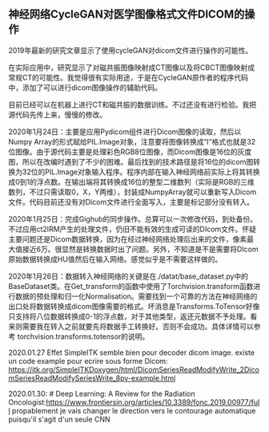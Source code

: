 ## 神经网络CycleGAN对医学图像格式文件DICOM的操作

2019年最新的研究文章显示了使用cycleGAN对dicom文件进行操作的可能性。

在实际应用中，研究显示了对磁共振图像映射成CT图像以及将CBCT图像映射成常规CT的可能性。我觉得很有实际用途，于是在CycleGAN原作者的程序代码中，添加了可以进行dicom图像操作的辅助代码。

目前已经可以在机器上进行CT和磁共振的数据训练。不过还没有进行检验。我把源代码先传上来，慢慢的修改。

2020年1月24日：主要是应用Pydicom组件进行Dicom图像的读取，然后以Numpy Array的形式赋给PIL.Image对象，注意要将图像转换成“I”格式也就是32位图像。由于源代码主要是处理彩色RGB8位图像，而Dicom图像是16位的灰度图，所以在改编时遇到了不少的困难。最后找到的技术路径是将16位的dicom图转换为32位的PIL.Image对象输入程序。程序内部在输入神经网络前实际上将其转换成0到1的浮点数。在输出端将其转换成16位的整型二维数列（实际是RGB的三维数列，不过只需读取0，X，Y两维），封装成NumpyArray就可以重新写入Dicom文件。代码目前还没有对Dicom文件进行全面写入，主要是标记部分没有转入。

2020年1月25日：完成Gighub的同步操作。总算可以一次修改代码，到处备份。不过应用ct2IRM产生的处理文件，仍旧不能有效的生成可读的DIcom文件。怀疑主要问题还是Dicom数据转换，因为在经过神经网络处理后出来的文件，像素最大值接近6万。很显然是转换数据时出了问题。另外，不知道是不是需要将DIcom原始数据转换成HU值然后在输入网络。感觉似乎是不需要这样做的。

2020年1月26日：数据转入神经网络的关键是在./datat/base_dataset.py中的BaseDataset类。在Get_transform的函数中使用了Torchvision.transform函数进行数据的预处理和归一化Normalisation。需要找到一个可靠的方法在神经网络的出口处将数据转换成dicom图像需要的格式。坏消息是Transforms.ToTensor好像只支持将八位数据转换成0-1的浮点数，对于其他类型，返还元数据不予处理。看来则需要我在转入之前就要先将数据手工转换好。否则不会成功。具体详情可以参考 torchvision.transforms.totensor的说明。

2020.01.27 Effet SimpleITK semble bien pour decoder dicom image. existe un code example pour ecrire sous forme Dicom: https://itk.org/SimpleITKDoxygen/html/DicomSeriesReadModifyWrite_2DicomSeriesReadModifySeriesWrite_8py-example.html

2020.01.30: # Deep Learning: A Review for the Radiation Oncologist:https://www.frontiersin.org/articles/10.3389/fonc.2019.00977/full
propablement je vais changer le direction vers le contourage automatique puisqu'il s'agit d'un seule CNN
<!--stackedit_data:
eyJoaXN0b3J5IjpbLTI3NDczNTY0OCwxNjgxMDcxOTc3LDk2Nz
A4NTA5OCwxMzk3OTAzNjIzXX0=
-->